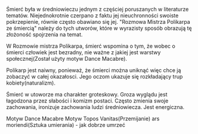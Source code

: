 Śmierć była w średniowieczu jednym z częściej poruszanych w literaturze tematów. Niejednokrotnie czerpano z faktu jej nieuchronności swoiste pokrzepienie, równie często obawiano się jej. "Rozmowa Mistrza Polikarpa ze śmiercią" należy do tych utworów, które w wyrazisty sposób obrazują tę złożoność spojrzenia na temat.  
  
W Rozmowie mistrza Polikarpa, śmierć wspomina o tym, że wobec o śmierci człowiek jest bezradny, nie ważne z jakiej jest warstwy społecznej(Został użyty motyw Dance Macabre).

Polikarp jest naiwny, ponieważ, że śmierci można uniknąć więc chce ją zobaczyć w całej okazałosci. Jego oczom ukazuje się rozkładający trup kobiety(naturalizm). 

Śmierć w utoworze ma charakter groteskowy. Groza wyglądu jest łagodzona przez słabości i komizm postaci. Często zmienia swoje zachowania, ironizuje zachowania ludzi średniowiecza. Jest energiczna.

Motyw Dance Macabre
Motyw Topos Vanitas(Przemijanie)
ars moriendi(Sztuka umierania) - jak dobrze umrzeć